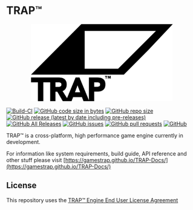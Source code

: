 # TRAP™

<p align="center">
    <picture>
        <source media="(prefers-color-scheme: dark)" srcset="Branding/TRAPWhiteLogoMedia2048x2048.png">
        <img alt="TRAP™ logo" src="Branding/TRAPBlackLogoMedia2048x2048.png" width="375" height="204">
    </picture>
</p>

[![Build-CI](https://github.com/GamesTrap/TRAP/actions/workflows/build.yml/badge.svg)](https://github.com/GamesTrap/TRAP/actions/workflows/build.yml)
[![GitHub code size in bytes](https://img.shields.io/github/languages/code-size/GamesTrap/TRAP)](https://github.com/GamesTrap/TRAP)
[![GitHub repo size](https://img.shields.io/github/repo-size/GamesTrap/TRAP)](https://github.com/GamesTrap/TRAP)
[![GitHub release (latest by date including pre-releases)](https://img.shields.io/github/v/release/GamesTrap/TRAP?include_prereleases)](https://github.com/GamesTrap/TRAP/releases)
[![GitHub All Releases](https://img.shields.io/github/downloads/GamesTrap/TRAP/total)](https://github.com/GamesTrap/TRAP/releases)
[![GitHub issues](https://img.shields.io/github/issues/GamesTrap/TRAP)](https://github.com/GamesTrap/TRAP/issues?q=is%3Aopen+is%3Aissue)
[![GitHub pull requests](https://img.shields.io/github/issues-pr/GamesTrap/TRAP)](https://github.com/GamesTrap/TRAP/pulls?q=is%3Aopen+is%3Apr)
[![GitHub](https://img.shields.io/badge/license-TRAP%E2%84%A2%20Engine%20EULA-lightgrey)](https://gamestrap.github.io/TRAP-Docs/pages/eula.html)

TRAP™ is a cross-platform, high performance game engine currently in development.  

For information like system requirements, build guide, API reference and other stuff please visit [https://gamestrap.github.io/TRAP-Docs/](https://gamestrap.github.io/TRAP-Docs/)

## License

This repository uses the [TRAP™ Engine End User License Agreement](https://gamestrap.github.io/TRAP-Docs/pages/eula.html)
